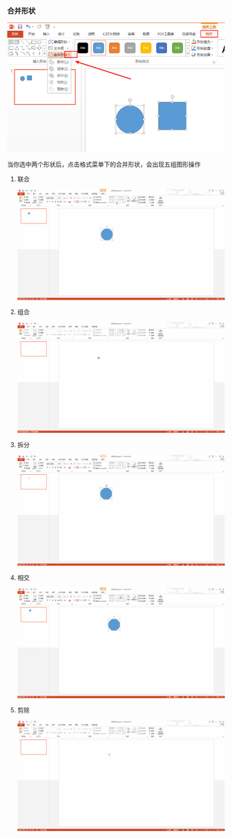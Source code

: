 ### 合并形状

![image-20201028212045406](https://raw.githubusercontent.com/huxiaoning/img/master/20201028212710.png)

当你选中两个形状后，点击格式菜单下的合并形状，会出现五组图形操作

1. 联合

   ![联合](https://raw.githubusercontent.com/huxiaoning/img/master/20201028212449.gif)

2. 组合

   ![组合](https://raw.githubusercontent.com/huxiaoning/img/master/20201028212643.gif)

3. 拆分

   ![拆分](https://raw.githubusercontent.com/huxiaoning/img/master/20201028212915.gif)

4. 相交

   ![相交](https://raw.githubusercontent.com/huxiaoning/img/master/20201028213039.gif)

5. 剪除

   ![剪除](https://raw.githubusercontent.com/huxiaoning/img/master/20201028213328.gif)